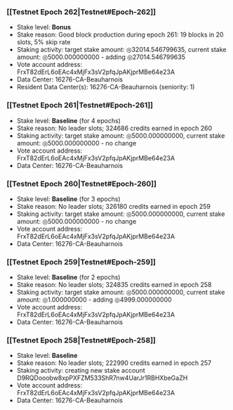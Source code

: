 ### [[Testnet Epoch 262|Testnet#Epoch-262]]
* Stake level: **Bonus**
* Stake reason: Good block production during epoch 261: 19 blocks in 20 slots, 5% skip rate
* Staking activity: target stake amount: ◎32014.546799635, current stake amount: ◎5000.000000000 - adding ◎27014.546799635
* Vote account address: FrxT82dErL6oEAc4xMjFx3sV2pfqJpAKjprMBe64e23A
* Data Center: 16276-CA-Beauharnois
* Resident Data Center(s): 16276-CA-Beauharnois (seniority: 1)
### [[Testnet Epoch 261|Testnet#Epoch-261]]
* Stake level: **Baseline** (for 4 epochs)
* Stake reason: No leader slots; 324686 credits earned in epoch 260
* Staking activity: target stake amount: ◎5000.000000000, current stake amount: ◎5000.000000000 - no change
* Vote account address: FrxT82dErL6oEAc4xMjFx3sV2pfqJpAKjprMBe64e23A
* Data Center: 16276-CA-Beauharnois
### [[Testnet Epoch 260|Testnet#Epoch-260]]
* Stake level: **Baseline** (for 3 epochs)
* Stake reason: No leader slots; 326180 credits earned in epoch 259
* Staking activity: target stake amount: ◎5000.000000000, current stake amount: ◎5000.000000000 - no change
* Vote account address: FrxT82dErL6oEAc4xMjFx3sV2pfqJpAKjprMBe64e23A
* Data Center: 16276-CA-Beauharnois
### [[Testnet Epoch 259|Testnet#Epoch-259]]
* Stake level: **Baseline** (for 2 epochs)
* Stake reason: No leader slots; 324835 credits earned in epoch 258
* Staking activity: target stake amount: ◎5000.000000000, current stake amount: ◎1.000000000 - adding ◎4999.000000000
* Vote account address: FrxT82dErL6oEAc4xMjFx3sV2pfqJpAKjprMBe64e23A
* Data Center: 16276-CA-Beauharnois
### [[Testnet Epoch 258|Testnet#Epoch-258]]
* Stake level: **Baseline**
* Stake reason: No leader slots; 222990 credits earned in epoch 257
* Staking activity: creating new stake account D9RQDooobw8xpPXFZM533ShR7nw4UarJr1RBHXbeGaZH
* Vote account address: FrxT82dErL6oEAc4xMjFx3sV2pfqJpAKjprMBe64e23A
* Data Center: 16276-CA-Beauharnois